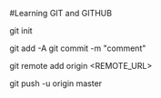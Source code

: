 #Learning GIT and GITHUB

git init

git add -A
git commit -m "comment"

git remote add origin  <REMOTE_URL> 

git push -u origin  master
